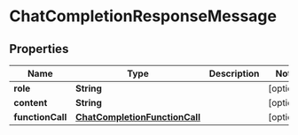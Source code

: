 

# ChatCompletionResponseMessage


## Properties

| Name | Type | Description | Notes |
|------------ | ------------- | ------------- | -------------|
|**role** | **String** |  |  [optional] |
|**content** | **String** |  |  [optional] |
|**functionCall** | [**ChatCompletionFunctionCall**](ChatCompletionFunctionCall.md) |  |  [optional] |




